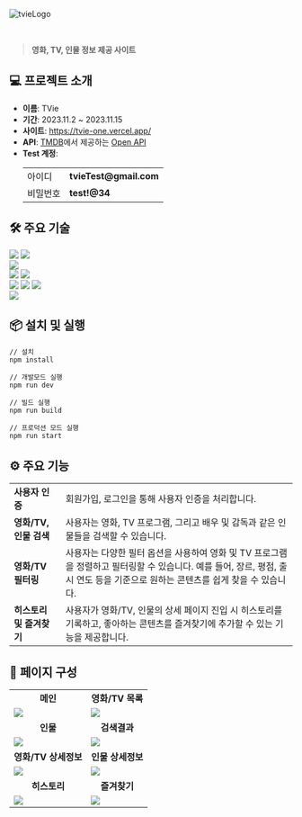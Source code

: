 ![tvieLogo](https://github.com/user-attachments/assets/fb35a2c4-cfcb-4fab-bd5e-532b85548501)

<br/>

> **영화, TV, 인물 정보 제공 사이트**

## 💻 프로젝트 소개
- **이름**: TVie
- **기간**: 2023.11.2 ~ 2023.11.15
- **사이트**: https://tvie-one.vercel.app/
- **API**: [TMDB](https://www.themoviedb.org/)에서 제공하는 [Open API](https://developer.themoviedb.org/reference/intro/getting-started)
- **Test 계정**:
  <table>
    <tr>
      <td>아이디</td>
      <td><strong>tvieTest@gmail.com</strong></td>
    </tr>
    <tr>
      <td>비밀번호</td>
      <td><strong>test!@34</strong></td>
    </tr>
  </table>
   

## 🛠️ 주요 기술
<div>
   <img src="https://img.shields.io/badge/Next-000000?style=for-the-badge&logo=Next.js&logoColor=white"/>
   <img src="https://img.shields.io/badge/react-61DAFB?style=for-the-badge&logo=react&logoColor=white"/>
   <br/>
   <img src="https://img.shields.io/badge/typescript-3178C6?style=for-the-badge&logo=typescript&logoColor=white"/>
   <br/>
  <img src="https://img.shields.io/badge/html5-E34F26?style=for-the-badge&logo=html5&logoColor=white"/>
  <img src="https://img.shields.io/badge/css3-1572B6?style=for-the-badge&logo=css3&logoColor=white"/>
   <br/>
  <img src="https://img.shields.io/badge/sass-CC6699?style=for-the-badge&logo=sass&logoColor=white"/>
  <img src="https://img.shields.io/badge/mui-007FFF?style=for-the-badge&logo=mui&logoColor=white"/>
  <img src="https://img.shields.io/badge/reacthookform-EC5990?style=for-the-badge&logo=reacthookform&logoColor=white"/>
   <br/>
  <img src="https://img.shields.io/badge/auth0-EB5424?style=for-the-badge&logo=auth0&logoColor=white"/>
</div>

## 📦 설치 및 실행
```
// 설치
npm install

// 개발모드 실행
npm run dev

// 빌드 실행
npm run build

// 프로덕션 모드 실행
npm run start
```
## ⚙️ 주요 기능
<table>
  <tr>
    <td><strong>사용자 인증</strong></td>
    <td>회원가입, 로그인을 통해 사용자 인증을 처리합니다.</td>
  </tr>
<tr>
  <td><strong>영화/TV, 인물 검색</strong></td>
  <td>사용자는 영화, TV 프로그램, 그리고 배우 및 감독과 같은 인물들을 검색할 수 있습니다.</td>
</tr>
<tr>
  <td><strong>영화/TV 필터링</strong></td>
  <td>사용자는 다양한 필터 옵션을 사용하여 영화 및 TV 프로그램을 정렬하고 필터링할 수 있습니다. 예를 들어, 장르, 평점, 출시 연도 등을 기준으로 원하는 콘텐츠를 쉽게 찾을 수 있습니다.</td>
</tr>
<tr>
  <td><strong>히스토리 및 즐겨찾기</strong></td>
  <td>사용자가 영화/TV, 인물의 상세 페이지 진입 시 히스토리를 기록하고, 좋아하는 콘텐츠를 즐겨찾기에 추가할 수 있는 기능을 제공합니다.</td>
</tr>
</table>

 ## 📃 페이지 구성
 
   <table>
        <tr>
          <td align="center">
            <strong>메인</strong>
          </td>
          <td align="center">
            <strong>영화/TV 목록</strong>
          </td>
        </tr>
        <tr>
          <td>
            <img src="https://github.com/user-attachments/assets/045bfa54-bd6c-473a-a1d1-553e1467d20c" />
          </td>
          <td>
            <img src="https://github.com/user-attachments/assets/3f992ee1-54c4-4ba4-aad0-c11acf0bcb55" />
          </td>
        </tr>
        <tr>
          <td align="center">
            <strong>인물</strong>
          </td>
          <td align="center">
            <strong>검색결과</strong>
          </td>
        </tr>
        <tr>
          <td>
            <img src="https://github.com/user-attachments/assets/9fbf6ba2-8b35-4761-baa4-c58b738d2f03" />
          </td>
          <td>
            <img src="https://github.com/user-attachments/assets/264758c5-0b47-4212-b55a-3a0786aa97f8" />
          </td>
        </tr>
        <tr>
          <td align="center">
            <strong>영화/TV 상세정보</strong>
          </td>
          <td align="center">
            <strong>인물 상세정보</strong>
          </td>
        </tr>
        <tr>
          <td>
            <img src="https://github.com/user-attachments/assets/74210dd8-d7ee-41d3-bdc7-6a21afd7a15c" />
          </td>
          <td>
            <img src="https://github.com/user-attachments/assets/09a83147-ad21-447a-b877-f81faf55c7a2" />
          </td>
        </tr>
        <tr>
          <td align="center">
            <strong>히스토리</strong>
          </td>
          <td align="center">
            <strong>즐겨찾기</strong>
          </td>
        </tr>
        <tr>
          <td>
            <img src="https://github.com/user-attachments/assets/1a608c46-b3ef-45d6-9525-7ef482288a62" />
          </td>
          <td>
            <img src="https://github.com/user-attachments/assets/00eefc4f-7a3d-4ad8-893c-a7aa0e33a264" />
          </td>
        </tr>
      </table>
